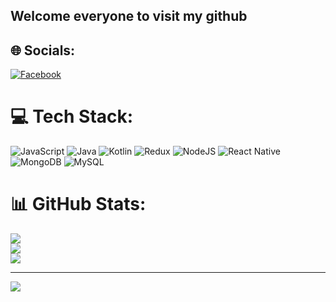 ## Welcome everyone to visit my github 
## 🌐 Socials:
[![Facebook](https://img.shields.io/badge/Facebook-%231877F2.svg?logo=Facebook&logoColor=white)](https://facebook.com/https://www.facebook.com/my.ji.589/) 

# 💻 Tech Stack:
![JavaScript](https://img.shields.io/badge/javascript-%23323330.svg?style=for-the-badge&logo=javascript&logoColor=%23F7DF1E) ![Java](https://img.shields.io/badge/java-%23ED8B00.svg?style=for-the-badge&logo=openjdk&logoColor=white) ![Kotlin](https://img.shields.io/badge/kotlin-%237F52FF.svg?style=for-the-badge&logo=kotlin&logoColor=white) ![Redux](https://img.shields.io/badge/redux-%23593d88.svg?style=for-the-badge&logo=redux&logoColor=white) ![NodeJS](https://img.shields.io/badge/node.js-6DA55F?style=for-the-badge&logo=node.js&logoColor=white) ![React Native](https://img.shields.io/badge/react_native-%2320232a.svg?style=for-the-badge&logo=react&logoColor=%2361DAFB) ![MongoDB](https://img.shields.io/badge/MongoDB-%234ea94b.svg?style=for-the-badge&logo=mongodb&logoColor=white) ![MySQL](https://img.shields.io/badge/mysql-4479A1.svg?style=for-the-badge&logo=mysql&logoColor=white)
# 📊 GitHub Stats:
![](https://github-readme-stats.vercel.app/api?username=datptdevmb&theme=dark&hide_border=false&include_all_commits=false&count_private=false)<br/>
![](https://github-readme-streak-stats.herokuapp.com/?user=datptdevmb&theme=dark&hide_border=false)<br/>
![](https://github-readme-stats.vercel.app/api/top-langs/?username=datptdevmb&theme=dark&hide_border=false&include_all_commits=false&count_private=false&layout=compact)

---

[![](https://visitcount.itsvg.in/api?id=datptdevmb&icon=0&color=0)](https://visitcount.itsvg.in)
<!-- Proudly created with GPRM ( https://gprm.itsvg.in ) -->
